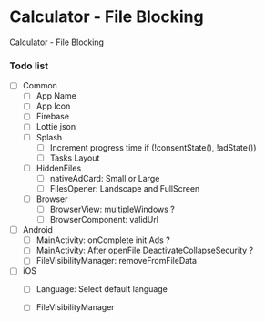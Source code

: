 # Calculator - File Blocking
Calculator - File Blocking

### Todo list

- [ ] Common
  - [ ] App Name 
  - [ ] App Icon 
  - [ ] Firebase 
  - [ ] Lottie json 
  - [ ] Splash
    - [ ] Increment progress time if (!consentState(), !adState())
    - [ ] Tasks Layout
  - [ ] HiddenFiles
    - [ ] nativeAdCard: Small or Large 
    - [ ] FilesOpener: Landscape and FullScreen
  - [ ] Browser
    - [ ] BrowserView: multipleWindows ?
    - [ ] BrowserComponent: validUrl
- [ ] Android
  - [ ] MainActivity: onComplete init Ads ?
  - [ ] MainActivity: After openFile DeactivateCollapseSecurity ?
  - [ ] FileVisibilityManager: removeFromFileData
- [ ] iOS
  - [ ] Language: Select default language
  - [ ] FileVisibilityManager

